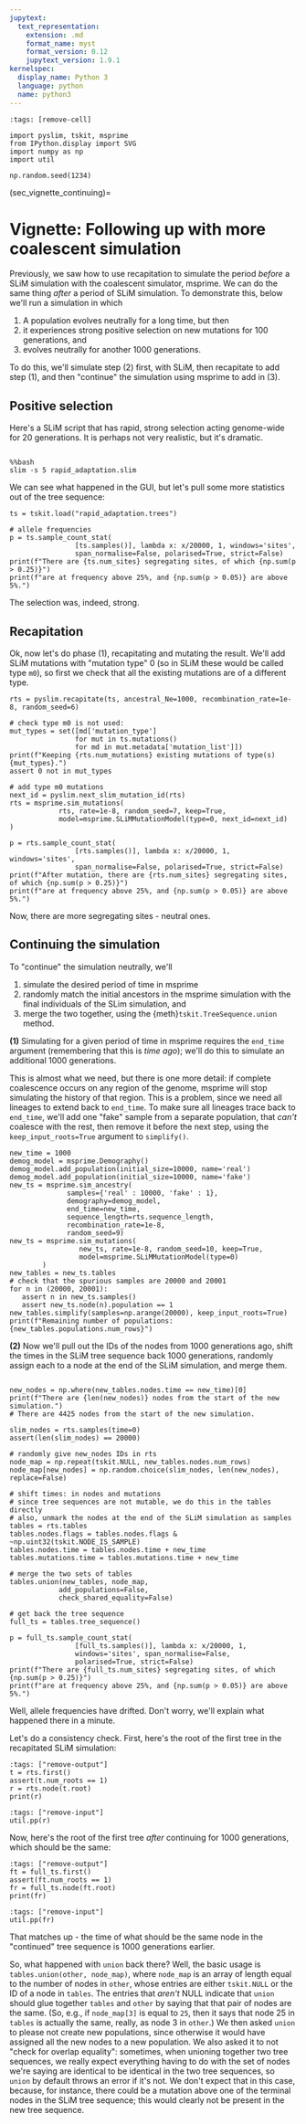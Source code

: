 ```yaml
---
jupytext:
  text_representation:
    extension: .md
    format_name: myst
    format_version: 0.12
    jupytext_version: 1.9.1
kernelspec:
  display_name: Python 3
  language: python
  name: python3
---
```


```{code-cell}
:tags: [remove-cell]

import pyslim, tskit, msprime
from IPython.display import SVG
import numpy as np
import util

np.random.seed(1234)
```


(sec_vignette_continuing)=


# Vignette: Following up with more coalescent simulation

Previously, we saw how to use recapitation
to simulate the period *before* a SLiM simulation
with the coalescent simulator, msprime.
We can do the same thing *after* a period of SLiM simulation.
To demonstrate this,
below we'll run a simulation in which

1. A population evolves neutrally for a long time, but then
2. it experiences strong positive selection on new mutations for 100 generations, and
3. evolves neutrally for another 1000 generations.

To do this, we'll simulate step (2) first, with SLiM,
then recapitate to add step (1), and then "continue" the simulation using msprime to add in (3).


## Positive selection

Here's a SLiM script that has rapid, strong selection acting genome-wide for 20 generations.
It is perhaps not very realistic, but it's dramatic.

```{literalinclude} rapid_adaptation.slim
```
```{code-cell}
%%bash
slim -s 5 rapid_adaptation.slim
```

We can see what happened in the GUI,
but let's pull some more statistics out of the tree sequence:
```{code-cell}
ts = tskit.load("rapid_adaptation.trees")

# allele frequencies
p = ts.sample_count_stat(
                [ts.samples()], lambda x: x/20000, 1, windows='sites',
                span_normalise=False, polarised=True, strict=False)
print(f"There are {ts.num_sites} segregating sites, of which {np.sum(p > 0.25)}")
print(f"are at frequency above 25%, and {np.sum(p > 0.05)} are above 5%.")
```

The selection was, indeed, strong.

## Recapitation

Ok, now let's do phase (1), recapitating and mutating the result.
We'll add SLiM mutations with "mutation type" 0
(so in SLiM these would be called type `m0`),
so first we check that all the existing mutations are of a different type.

```{code-cell}
rts = pyslim.recapitate(ts, ancestral_Ne=1000, recombination_rate=1e-8, random_seed=6)

# check type m0 is not used:
mut_types = set([md['mutation_type']
                for mut in ts.mutations()
                for md in mut.metadata['mutation_list']])
print(f"Keeping {rts.num_mutations} existing mutations of type(s) {mut_types}.")
assert 0 not in mut_types

# add type m0 mutations
next_id = pyslim.next_slim_mutation_id(rts)
rts = msprime.sim_mutations(
            rts, rate=1e-8, random_seed=7, keep=True,
            model=msprime.SLiMMutationModel(type=0, next_id=next_id)
)

p = rts.sample_count_stat(
                [rts.samples()], lambda x: x/20000, 1, windows='sites',
                span_normalise=False, polarised=True, strict=False)
print(f"After mutation, there are {rts.num_sites} segregating sites, of which {np.sum(p > 0.25)}")
print(f"are at frequency above 25%, and {np.sum(p > 0.05)} are above 5%.")
```

Now, there are more segregating sites - neutral ones.


## Continuing the simulation

To "continue" the simulation neutrally, we'll 

1. simulate the desired period of time in msprime
2. randomly match the initial ancestors in the msprime simulation
   with the final individuals of the SLim simulation, and
3. merge the two together, using the {meth}`tskit.TreeSequence.union` method.


**(1)** Simulating for a given period of time in msprime requires the ``end_time`` argument
(remembering that this is *time ago*);
we'll do this to simulate an additional 1000 generations.

This is almost what we need, but there is one more detail:
if complete coalescence occurs on any region of the genome,
msprime will stop simulating the history of that region.
This is a problem, since we need all lineages to extend back to ``end_time``.
To make sure all lineages trace back to ``end_time``,
we'll add one "fake" sample from a separate population, that *can't* coalesce with the rest,
then remove it before the next step, using the ``keep_input_roots=True`` argument to ``simplify()``.


```{code-cell}
new_time = 1000
demog_model = msprime.Demography()
demog_model.add_population(initial_size=10000, name='real')
demog_model.add_population(initial_size=10000, name='fake')
new_ts = msprime.sim_ancestry(
              samples={'real' : 10000, 'fake' : 1},
              demography=demog_model,
              end_time=new_time,
              sequence_length=rts.sequence_length,
              recombination_rate=1e-8,
              random_seed=9)
new_ts = msprime.sim_mutations(
                 new_ts, rate=1e-8, random_seed=10, keep=True,
                 model=msprime.SLiMMutationModel(type=0)
        )
new_tables = new_ts.tables
# check that the spurious samples are 20000 and 20001
for n in (20000, 20001):
   assert n in new_ts.samples()
   assert new_ts.node(n).population == 1
new_tables.simplify(samples=np.arange(20000), keep_input_roots=True)
print(f"Remaining number of populations: {new_tables.populations.num_rows}")
```

**(2)** Now we'll pull out the IDs of the nodes from 1000 generations ago,
shift the times in the SLiM tree sequence back 1000 generations,
randomly assign each to a node at the end of the SLiM simulation,
and merge them.

```{code-cell}

new_nodes = np.where(new_tables.nodes.time == new_time)[0]
print(f"There are {len(new_nodes)} nodes from the start of the new simulation.")
# There are 4425 nodes from the start of the new simulation.

slim_nodes = rts.samples(time=0)
assert(len(slim_nodes) == 20000)

# randomly give new_nodes IDs in rts
node_map = np.repeat(tskit.NULL, new_tables.nodes.num_rows)
node_map[new_nodes] = np.random.choice(slim_nodes, len(new_nodes), replace=False)

# shift times: in nodes and mutations
# since tree sequences are not mutable, we do this in the tables directly
# also, unmark the nodes at the end of the SLiM simulation as samples
tables = rts.tables
tables.nodes.flags = tables.nodes.flags & ~np.uint32(tskit.NODE_IS_SAMPLE)
tables.nodes.time = tables.nodes.time + new_time
tables.mutations.time = tables.mutations.time + new_time

# merge the two sets of tables
tables.union(new_tables, node_map,
            add_populations=False,
            check_shared_equality=False)

# get back the tree sequence
full_ts = tables.tree_sequence()

p = full_ts.sample_count_stat(
                [full_ts.samples()], lambda x: x/20000, 1,
                windows='sites', span_normalise=False,
                polarised=True, strict=False)
print(f"There are {full_ts.num_sites} segregating sites, of which {np.sum(p > 0.25)}")
print(f"are at frequency above 25%, and {np.sum(p > 0.05)} are above 5%.")
```

Well, allele frequencies have drifted.
Don't worry, we'll explain what happened there in a minute.

Let's do a consistency check.
First, here's the root of the first tree in the recapitated SLiM simulation:
```{code-cell}
:tags: ["remove-output"]
t = rts.first()
assert(t.num_roots == 1)
r = rts.node(t.root)
print(r)
```
```{code-cell}
:tags: ["remove-input"]
util.pp(r)
```
Now, here's the root of the first tree *after* continuing
for 1000 generations, which should be the same:
```{code-cell}
:tags: ["remove-output"]
ft = full_ts.first()
assert(ft.num_roots == 1)
fr = full_ts.node(ft.root)
print(fr)
```
```{code-cell}
:tags: ["remove-input"]
util.pp(fr)
```
That matches up - the time of what should be the same node in the "continued" tree sequence
is 1000 generations earlier.

So, what happened with ``union`` back there?
Well, the basic usage is ``tables.union(other, node_map)``,
where ``node_map`` is an array of length equal to the number of nodes in ``other``,
whose entries are either ``tskit.NULL`` or the ID of a node in ``tables``.
The entries that *aren't* NULL indicate that
``union`` should glue together ``tables`` and ``other`` by saying that that pair of nodes are the same.
(So, e.g., if ``node_map[3]`` is equal to ``25``, then it says that node 25 in ``tables``
is actually the same, really, as node 3 in ``other``.)
We then asked ``union`` to please not create new populations,
since otherwise it would have assigned all the new nodes to a new population.
We also asked it to not "check for overlap equality":
sometimes, when unioning together two tree sequences,
we really expect everything having to do with the set of nodes we're saying are identical
to be identical in the two tree sequences, so ``union`` by default throws an error if it's not.
We don't expect that in this case, because, for instance,
there could be a mutation above one of the terminal nodes in the SLiM tree sequence;
this would clearly not be present in the new tree sequence.
